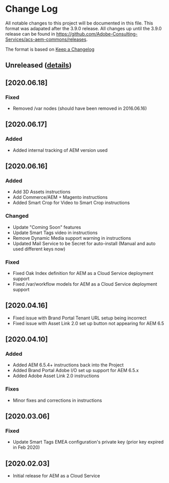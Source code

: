 # Change Log

All notable changes to this project will be documented in this file. This format was adapated
after the 3.9.0 release. All changes up until the 3.9.0 release can be found in https://github.com/Adobe-Consulting-Services/acs-aem-commons/releases.

The format is based on [Keep a Changelog](http://keepachangelog.com)

## Unreleased ([details][unreleased changes details])
<!-- Keep this up to date! After a release, change the tag name to the latest release -->
[unreleased changes details]: https://github.com/Adobe-Consulting-Services/acs-aem-commons/compare/acs-aem-commons-4.3.2...HEAD


## [2020.06.18]

### Fixed

+ Removed /var nodes (should have been removed in 2016.06.16)


## [2020.06.17]

### Added

+ Added internal tracking of AEM version used

## [2020.06.16]

### Added

+ Add 3D Assets instructions
+ Add Commerce/AEM + Magento instructions 
+ Added Smart Crop for Video to Smart Crop instructions

### Changed

+ Update "Coming Soon" features 
+ Update Smart Tags video in instructions
+ Remove Dynamic Media support warning in instructions
+ Updated Mail Service to be Secret for auto-install (Manual and auto used different keys now)

### Fixed

+ Fixed Oak Index definition for AEM as a Cloud Service deployment support
+ Fixed /var/workflow models for AEM as a Cloud Service deployment support

## [2020.04.16]

- Fixed issue with Brand Portal Tenant URL setup being incorrect
- Fixed issue with Asset Link 2.0 set up button not appearing for AEM 6.5

## [2020.04.10]

### Added
- Added AEM 6.5.4+ instructions back into the Project
- Added Brand Portal Adobe I/O set up support for AEM 6.5.x
- Added Adobe Asset Link 2.0 instructions

### Fixes
- Minor fixes and corrections in instructions

## [2020.03.06]

### Fixed
- Update Smart Tags EMEA configuration's private key (prior key expired in Feb 2020)

## [2020.02.03]

- Initial release for AEM as a Cloud Service
